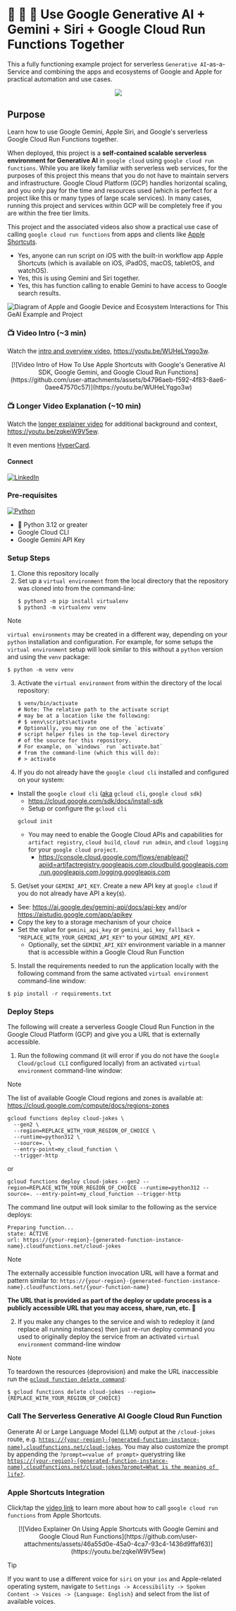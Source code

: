 # 🎁 🐍 🍏 Use Google Generative AI + Gemini + Siri + Google Cloud Run Functions Together   

This a fully functioning example project for serverless `Generative AI`-as-a-Service and combining the apps and ecosystems of Google and Apple for practical automation and use cases.

<p align="center">
	<img src="https://github.com/user-attachments/assets/cdf25cca-cb9b-4876-b4b3-76d084c47c36">
</p>

## Purpose

Learn how to use Google Gemini, Apple Siri, and Google's serverless Google Cloud Run Functions together.

When deployed, this project is a **self-contained scalable serverless environment for Generative AI** in `google cloud` using `google cloud run functions`. While you are likely familiar with serverless web services, for the purposes of this project this means that you do not have to maintain servers and infrastructure. Google Cloud Platform (GCP) handles horizontal scaling, and you only pay for the time and resources used (which is perfect for a project like this or many types of large scale services). In many cases, running this project and services within GCP will be completely free if you are within the free tier limits.

This project and the associated videos also show a practical use case of calling `google cloud run functions` from apps and clients like [Apple Shortcuts](https://support.apple.com/guide/shortcuts/welcome/ios).

- Yes, anyone can run script on iOS with the built-in workflow app Apple Shortcuts (which is available on iOS, iPadOS, macOS, tabletOS, and watchOS).
- Yes, this is using Gemini and Siri together.
- Yes, this has function calling to enable Gemini to have access to Google search results.

![Diagram of Apple and Google Device and Ecosystem Interactions for This GeAI Example and Project](https://github.com/user-attachments/assets/f23ec04d-5bc1-4a28-a339-52181ed1f4b9)

### 📺 Video Intro (~3 min)

Watch the [intro and overview video](https://youtu.be/WUHeLYqgo3w), https://youtu.be/WUHeLYqgo3w. 

<p align="center">
  [![Video Intro of How To Use Apple Shortcuts with Google's Generative AI SDK, Google Gemini, and Google Cloud Run Functions](https://github.com/user-attachments/assets/b4796aeb-f592-4f83-8ae6-0aee47570c57)](https://youtu.be/WUHeLYqgo3w)
</p>

### 📺 Longer Video Explanation (~10 min)

Watch the [longer explainer video](https://youtu.be/zqkeiW9V5ew) for additional background and context, https://youtu.be/zqkeiW9V5ew.

It even mentions [HyperCard](https://en.wikipedia.org/wiki/HyperCard).

#### Connect

[![LinkedIn][LinkedIn]][Linkedin-url]

### Pre-requisites

[![Python][Python]][python-url]

- 🐍 Python 3.12 or greater
- Google Cloud CLI
- Google Gemini API Key

### Setup Steps 

1. Clone this repository locally
2. Set up a `virtual environment` from the local directory that the repository was cloned into from the command-line: 
    ```console
    $ python3 -m pip install virtualenv
    $ python3 -m virtualenv venv
    ```
> [!NOTE]
> `virtual environments` may be created in a different way, depending on your `python` installation and configuration. For example, for some setups the `virtual environment` setup will look similar to this without a `python` version and using the `venv` package: 
> 
> ```console
> $ python -m venv venv
> ```

3. Activate the `virtual environment` from within the directory of the local repository:
    ```console
    $ venv/bin/activate 
    # Note: The relative path to the activate script
    # may be at a location like the following: 
    # $ venv\scripts\activate 
    # Optionally, you may run one of the `activate` 
    # script helper files in the top-level directory
    # of the source for this repository. 
    # For example, on `windows` run `activate.bat` 
    # from the command-line (which this will do): 
    # > activate
    ```

4. If you do not already have the `google cloud cli` installed and configured on your system:
  - Install the `google cloud cli` ([aka](https://en.wikipedia.org/wiki/Aka#:~:text=%22Also%20Known%20As) `gcloud cli`, `google cloud sdk`)
    - https://cloud.google.com/sdk/docs/install-sdk
    - Setup or configure the `gcloud cli`
    ```console
    gcloud init
    ```
    - You may need to enable the Google Cloud APIs and capabilities for `artifact registry`, `cloud build`, `cloud run admin`, and `cloud logging` for your `google cloud project`.
      - https://console.cloud.google.com/flows/enableapi?apiid=artifactregistry.googleapis.com,cloudbuild.googleapis.com,run.googleapis.com,logging.googleapis.com
    
5. Get/set your `GEMINI_API_KEY`. Create a new API key at `google cloud` if you do not already have API a key(s).
  - See: https://ai.google.dev/gemini-api/docs/api-key and/or https://aistudio.google.com/app/apikey
  - Copy the key to a storage mechanism of your choice
  - Set the value for `gemini_api_key` or `gemini_api_key_fallback = "REPLACE_WITH_YOUR_GEMINI_API_KEY"` to your `GEMINI_API_KEY`.
    - Optionally, set the `GEMINI_API_KEY` environment variable in a manner that is accessible within a Google Cloud Run Function

5. Install the requirements needed to run the application locally with the following command from the same activated `virtual environment` command-line window:
```console
$ pip install -r requirements.txt
```

### Deploy Steps

The following will create a serverless Google Cloud Run Function in the Google Cloud Platform (GCP) and give you a URL that is externally accessible. 

1. Run the following command (it will error if you do not have the `Google Cloud/gcloud CLI` configured locally) from an activated `virtual environment` command-line window:

> [!NOTE]  
> The list of available Google Cloud regions and zones is available at: 
> https://cloud.google.com/compute/docs/regions-zones

```console
gcloud functions deploy cloud-jokes \
  --gen2 \
  --region=REPLACE_WITH_YOUR_REGION_OF_CHOICE \
  --runtime=python312 \
  --source=. \
  --entry-point=my_cloud_function \
  --trigger-http
```

or 

```console
gcloud functions deploy cloud-jokes --gen2 --region=REPLACE_WITH_YOUR_REGION_OF_CHOICE --runtime=python312 --source=. --entry-point=my_cloud_function --trigger-http
````

The command line output will look similar to the following as the service deploys: 
```console
Preparing function...
state: ACTIVE
url: https://{your-region}-{generated-function-instance-name}.cloudfunctions.net/cloud-jokes
```

> [!NOTE]  
> The externally accessible function invocation URL will have a format and pattern similar to: `https://{your-region}-{generated-function-instance-name}.cloudfunctions.net/{your-function-name}`

**The URL that is provided as part of the deploy or update process is a publicly accessible URL that you may access, share, run, etc. 🎉**

2. If you make any changes to the service and wish to redeploy it (and replace all running instances) then just re-run deploy command you used to originally deploy the service from an activated `virtual environment` command-line window

> [!NOTE]  
> To teardown the resources (deprovision) and make the URL inaccessible run the [`gcloud function delete command`](https://cloud.google.com/sdk/gcloud/reference/functions/delete):
> ```console
> $ gcloud functions delete cloud-jokes --region={REPLACE_WITH_YOUR_REGION_OF_CHOICE}
> ```

### Call The Serverless Generative AI Google Cloud Run Function

Generate AI or Large Language Model (LLM) output at the `/cloud-jokes` route, e.g. [`https://{your-region}-{generated-function-instance-name}.cloudfunctions.net/cloud-jokes`](https://{your-region}-{generated-function-instance-name}.cloudfunctions.net/cloud-jokes). You may also customize the prompt by appending the `?prompt=<value of prompt>` querystring like [`https://{your-region}-{generated-function-instance-name}.cloudfunctions.net/cloud-jokes?prompt=What is the meaning of life?`](https://{your-region}-{generated-function-instance-name}.cloudfunctions.net/cloud-jokes?prompt=What%20is%20the%20meaning%20of%20life%3F).

### Apple Shortcuts Integration

Click/tap the [video link](https://youtu.be/zqkeiW9V5ew) to learn more about how to call `google cloud run functions` from Apple Shortcuts.

<p align="center">
  [![Video Explainer On Using Apple Shortcuts with Google Gemini and Google Cloud Run Functions](https://github.com/user-attachments/assets/46a55d0e-45a0-4ca7-93c4-1436d9ffaf63)](https://youtu.be/zqkeiW9V5ew)
</p>

> [!TIP]
> If you want to use a different voice for `siri` on your `ios` and Apple-related operating system, navigate to `Settings -> Accessibility -> Spoken Content -> Voices -> {Language: English}` and select from the list of available voices.


<!-- Markdown Reference Links -->
<!-- https://www.markdownguide.org/basic-syntax/#reference-style-links -->
[Python]: https://img.shields.io/badge/Python-ffdf76?style=for-the-badge&logo=python&logoColor=#004d7a
[python-url]: https://www.python.org/
[LinkedIn]: https://img.shields.io/badge/LinkedIn-0077B5?style=for-the-badge&logo=linkedin&logoColor=#ffffff
[linkedin-url]: https://www.linkedin.com/in/jonathangill1/
